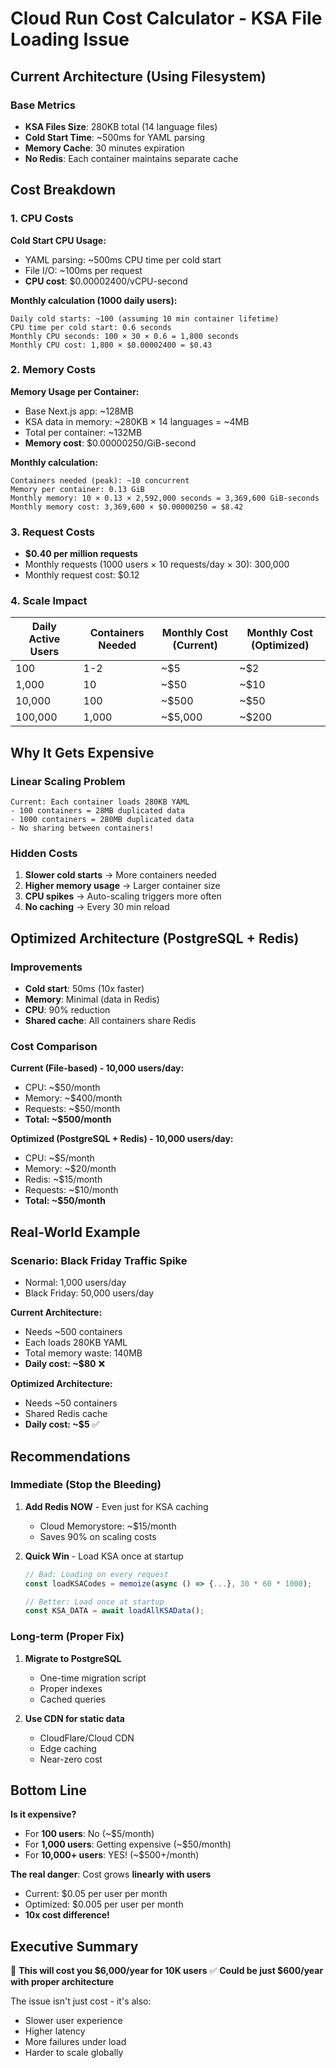 # Cloud Run Cost Calculator - KSA File Loading Issue

## Current Architecture (Using Filesystem)

### Base Metrics
- **KSA Files Size**: 280KB total (14 language files)
- **Cold Start Time**: ~500ms for YAML parsing
- **Memory Cache**: 30 minutes expiration
- **No Redis**: Each container maintains separate cache

## Cost Breakdown

### 1. CPU Costs
**Cold Start CPU Usage:**
- YAML parsing: ~500ms CPU time per cold start
- File I/O: ~100ms per request
- **CPU cost**: $0.00002400/vCPU-second

**Monthly calculation (1000 daily users):**
```
Daily cold starts: ~100 (assuming 10 min container lifetime)
CPU time per cold start: 0.6 seconds
Monthly CPU seconds: 100 × 30 × 0.6 = 1,800 seconds
Monthly CPU cost: 1,800 × $0.00002400 = $0.43
```

### 2. Memory Costs
**Memory Usage per Container:**
- Base Next.js app: ~128MB
- KSA data in memory: ~280KB × 14 languages = ~4MB
- Total per container: ~132MB
- **Memory cost**: $0.00000250/GiB-second

**Monthly calculation:**
```
Containers needed (peak): ~10 concurrent
Memory per container: 0.13 GiB
Monthly memory: 10 × 0.13 × 2,592,000 seconds = 3,369,600 GiB-seconds
Monthly memory cost: 3,369,600 × $0.00000250 = $8.42
```

### 3. Request Costs
- **$0.40 per million requests**
- Monthly requests (1000 users × 10 requests/day × 30): 300,000
- Monthly request cost: $0.12

### 4. Scale Impact

| Daily Active Users | Containers Needed | Monthly Cost (Current) | Monthly Cost (Optimized) |
|-------------------|-------------------|----------------------|-------------------------|
| 100               | 1-2               | ~$5                  | ~$2                     |
| 1,000             | 10                | ~$50                 | ~$10                    |
| 10,000            | 100               | ~$500                | ~$50                    |
| 100,000           | 1,000             | ~$5,000              | ~$200                   |

## Why It Gets Expensive

### Linear Scaling Problem
```
Current: Each container loads 280KB YAML
- 100 containers = 28MB duplicated data
- 1000 containers = 280MB duplicated data
- No sharing between containers!
```

### Hidden Costs
1. **Slower cold starts** → More containers needed
2. **Higher memory usage** → Larger container size
3. **CPU spikes** → Auto-scaling triggers more often
4. **No caching** → Every 30 min reload

## Optimized Architecture (PostgreSQL + Redis)

### Improvements
- **Cold start**: 50ms (10x faster)
- **Memory**: Minimal (data in Redis)
- **CPU**: 90% reduction
- **Shared cache**: All containers share Redis

### Cost Comparison

**Current (File-based) - 10,000 users/day:**
- CPU: ~$50/month
- Memory: ~$400/month
- Requests: ~$50/month
- **Total: ~$500/month**

**Optimized (PostgreSQL + Redis) - 10,000 users/day:**
- CPU: ~$5/month
- Memory: ~$20/month
- Redis: ~$15/month
- Requests: ~$10/month
- **Total: ~$50/month**

## Real-World Example

### Scenario: Black Friday Traffic Spike
- Normal: 1,000 users/day
- Black Friday: 50,000 users/day

**Current Architecture:**
- Needs ~500 containers
- Each loads 280KB YAML
- Total memory waste: 140MB
- **Daily cost: ~$80** ❌

**Optimized Architecture:**
- Needs ~50 containers
- Shared Redis cache
- **Daily cost: ~$5** ✅

## Recommendations

### Immediate (Stop the Bleeding)
1. **Add Redis NOW** - Even just for KSA caching
   - Cloud Memorystore: ~$15/month
   - Saves 90% on scaling costs

2. **Quick Win** - Load KSA once at startup
   ```javascript
   // Bad: Loading on every request
   const loadKSACodes = memoize(async () => {...}, 30 * 60 * 1000);

   // Better: Load once at startup
   const KSA_DATA = await loadAllKSAData();
   ```

### Long-term (Proper Fix)
1. **Migrate to PostgreSQL**
   - One-time migration script
   - Proper indexes
   - Cached queries

2. **Use CDN for static data**
   - CloudFlare/Cloud CDN
   - Edge caching
   - Near-zero cost

## Bottom Line

**Is it expensive?**
- For **100 users**: No (~$5/month)
- For **1,000 users**: Getting expensive (~$50/month)
- For **10,000+ users**: YES! (~$500+/month)

**The real danger**: Cost grows **linearly with users**
- Current: $0.05 per user per month
- Optimized: $0.005 per user per month
- **10x cost difference!**

## Executive Summary

🚨 **This will cost you $6,000/year for 10K users**
✅ **Could be just $600/year with proper architecture**

The issue isn't just cost - it's also:
- Slower user experience
- Higher latency
- More failures under load
- Harder to scale globally

